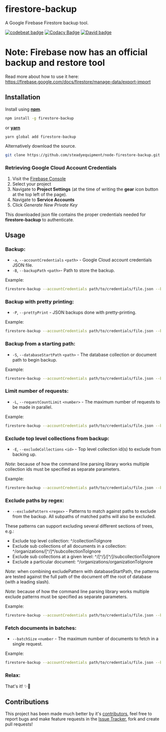 # firestore-backup
A Google Firebase Firestore backup tool.

[![codebeat badge](https://codebeat.co/badges/febdaccc-2648-4a74-9596-57b00c3f7af8)](https://codebeat.co/projects/github-com-steadyequipment-node-firestore-backup-master)
[![Codacy Badge](https://api.codacy.com/project/badge/Grade/b7e94350eba84ec198f83c05c3a10bd0)](https://www.codacy.com/app/Steadyequipment/node-firestore-backup?utm_source=github.com&amp;utm_medium=referral&amp;utm_content=steadyequipment/node-firestore-backup&amp;utm_campaign=Badge_Grade)
[![David badge](https://david-dm.org/steadyequipment/node-firestore-backup.svg)](https://david-dm.org/steadyequipment/node-firestore-backup)

# Note: Firebase now has an official backup and restore tool
Read more about how to use it here: https://firebase.google.com/docs/firestore/manage-data/export-import


## Installation
Install using [__npm__](https://www.npmjs.com/).

```sh
npm install -g firestore-backup
```

 or [__yarn__](https://yarnpkg.com/en/)

```sh
yarn global add firestore-backup
```

Alternatively download the source.

```sh
git clone https://github.com/steadyequipment/node-firestore-backup.git
```

### Retrieving Google Cloud Account Credentials

1. Visit the [Firebase Console](https://console.firebase.google.com)
1. Select your project
1. Navigate to __Project Settings__ (at the time of writing the __gear__ icon button at the top left of the page).
1. Navigate to __Service Accounts__
1. Click _Generate New Private Key_

This downloaded json file contains the proper credentials needed for __firestore-backup__ to authenticate.


## Usage

### Backup:
* `-a`, `--accountCredentials` `<path>` - Google Cloud account credentials JSON file.
* `-B`, `--backupPath` `<path>`- Path to store the backup.

Example:
```sh
firestore-backup --accountCredentials path/to/credentials/file.json --backupPath /backups/myDatabase --requestCountLimit 50
```

### Backup with pretty printing:
* `-P`, `--prettyPrint` - JSON backups done with pretty-printing.

Example:
```sh
firestore-backup --accountCredentials path/to/credentials/file.json --backupPath /backups/myDatabase --prettyPrint
```

### Backup from a starting path:
* `-S`, `--databaseStartPath` `<path>` - The database collection or document path to begin backup.

Example:
```sh
firestore-backup --accountCredentials path/to/credentials/file.json --backupPath /backups/myDatabase --databaseStartPath /myCollection/document_3
```

### Limit number of requests:
* `-L`, `--requestCountLimit` `<number>` - The maximum number of requests to be made in parallel.

Example:
```sh
firestore-backup --accountCredentials path/to/credentials/file.json --backupPath /backups/myDatabase --requestCountLimit 2
```

### Exclude top level collections from backup:
* `-E`, `--excludeCollections` `<id>` - Top level collection id(s) to exclude from backing up.

_Note_: because of how the command line parsing library works multiple collection ids must be specified as separate parameters.

Example:
```sh
firestore-backup --accountCredentials path/to/credentials/file.json --backupPath /backups/myDatabase --excludeCollections myFirstAnnoyingCollection --excludeCollections mySecondAnnoyingCollection
```

### Exclude paths by regex:
* `--excludePattern` `<regex>` - Patterns to match against paths to exclude from the backup. All subpaths of matched paths will also be excluded.

These patterns can support excluding several different sections of trees, e.g.:
- Exclude top level collection: ^/collectionToIgnore
- Exclude sub collections of all documents in a collection: ^/organizations/[^/]*/subcollectionToIgnore
- Exclude sub collections at a given level: ^/[^/]*/[^/]*/subcollectionToIgnore
- Exclude a particular document: ^/organizations/organizationToIgnore

_Note_: when combining excludePattern with databaseStartPath, the patterns are tested against the full path of the document off the root of database (with a leading slash).

_Note_: because of how the command line parsing library works multiple exclude patterns must be specified as separate parameters.

Example:
```sh
firestore-backup --accountCredentials path/to/credentials/file.json --backupPath /backups/myDatabase --excludePattern '^/collectionToIgnore' --excludePattern '^/[^/]*/[^/]*/subcollectionToIgnore'
```

### Fetch documents in batches:
* `--batchSize` `<number` - The maximum number of documents to fetch in a single request.

Example:
```sh
firestore-backup --accountCredentials path/to/credentials/file.json --backupPath /backups/myDatabase --batchSize 25
```

### Relax:
That's it! ✨🌈

## Contributions
This project has been made much better by it's [contributors](https://github.com/steadyequipment/node-firestore-backup/graphs/contributors), feel free to report bugs and make feature requests in the [Issue Tracker](https://github.com/steadyequipment/node-firestore-backup/issues), fork and create pull requests!
